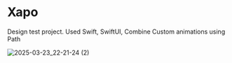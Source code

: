 # Xapo
Design test project.
Used Swift, SwiftUI, Combine
Custom animations using Path


![2025-03-23_22-21-24 (2)](https://github.com/user-attachments/assets/98cc2ab9-717d-47ee-a84b-2742260fc8e5)

